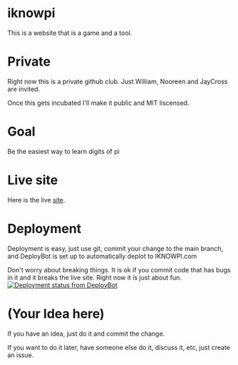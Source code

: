 # iknowpi
This is a website that is a game and a tool.

# Private
Right now this is a private github club. Just William, Nooreen and JayCross are invited. 

Once this gets incubated I'll make it public and MIT liscensed.

# Goal
Be the easiest way to learn digits of pi

# Live site
Here is the live [site](http://iknowpi.com/ "I KNOW PI").

# Deployment
Deployment is easy, just use git, commit your change to the main branch, and DeployBot is set up to automatically deplot to IKNOWPI.com

Don't worry about breaking things. It is ok if you commit code that has bugs in it and it breaks the live site. Right now it is just about fun.
[![Deployment status from DeployBot](https://imgegg.deploybot.com/badge/23779030001725/74039.svg)](http://deploybot.com)

# (Your Idea here)

If you have an idea, just do it and commit the change.

If you want to do it later, have someone else do it, discuss it, etc, just create an issue.


